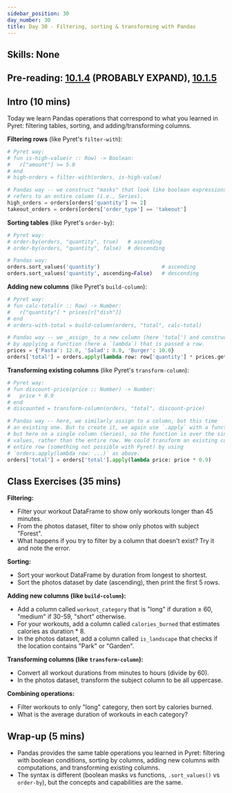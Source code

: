 ```yaml
---
sidebar_position: 30
day_number: 30
title: Day 30 - Filtering, sorting & transforming with Pandas
---
```


## Skills: None

## Pre-reading: [10.1.4]({{DCIC_DOMAIN}}/python-tables-Pandas.html#(part._.Computing_.New_.Columns)) (PROBABLY EXPAND), [10.1.5]({{DCIC_DOMAIN}}/python-tables-Pandas.html#(part._.Aggregating_and_.Grouping_.Columns))

## Intro (10 mins)
Today we learn Pandas operations that correspond to what you learned in Pyret: filtering tables, sorting, and adding/transforming columns.

**Filtering rows** (like Pyret's `filter-with`):
```python
# Pyret way:
# fun is-high-value(r :: Row) -> Boolean:
#   r["amount"] >= 5.0
# end
# high-orders = filter-with(orders, is-high-value)

# Pandas way -- we construct "masks" that look like boolean expressions, but 
# refers to an entire column (i.e., Series).
high_orders = orders[orders['quantity'] >= 2]
takeout_orders = orders[orders['order_type'] == 'takeout']
```

**Sorting tables** (like Pyret's `order-by`):
```python
# Pyret way:
# order-by(orders, "quantity", true)   # ascending
# order-by(orders, "quantity", false)  # descending

# Pandas way:
orders.sort_values('quantity')                    # ascending
orders.sort_values('quantity', ascending=False)   # descending
```

**Adding new columns** (like Pyret's `build-column`):
```python
# Pyret way:
# fun calc-total(r :: Row) -> Number:
#   r["quantity"] * prices[r["dish"]]
# end
# orders-with-total = build-column(orders, "total", calc-total)

# Pandas way -- we _assign_ to a new column (here 'total') and construct it 
# by applying a function (here a `lambda`) that is passed a row.
prices = {'Pasta': 12.0, 'Salad': 8.0, 'Burger': 10.0}
orders['total'] = orders.apply(lambda row: row['quantity'] * prices.get(row['dish'], 0), axis=1)
```

**Transforming existing columns** (like Pyret's `transform-column`):
```python
# Pyret way:
# fun discount-price(price :: Number) -> Number:
#   price * 0.9
# end
# discounted = transform-column(orders, "total", discount-price)

# Pandas way -- here, we similarly assign to a column, but this time 
# an existing one. But to create it, we again use `.apply` with a function, 
# but here on a single column (Series), so the function is over the single 
# values, rather than the entire row. We could transform an existing column using the
# entire row (something not possible with Pyret) by using 
# `orders.apply(lambda row: ...)` as above.
orders['total'] = orders['total'].apply(lambda price: price * 0.9)
```

## Class Exercises (35 mins)
**Filtering:**
- Filter your workout DataFrame to show only workouts longer than 45 minutes.
- From the photos dataset, filter to show only photos with subject "Forest".
- What happens if you try to filter by a column that doesn't exist? Try it and note the error.

**Sorting:**
- Sort your workout DataFrame by duration from longest to shortest.
- Sort the photos dataset by date (ascending), then print the first 5 rows.

**Adding new columns (like `build-column`):**
- Add a column called `workout_category` that is "long" if duration ≥ 60, "medium" if 30-59, "short" otherwise.
- For your workouts, add a column called `calories_burned` that estimates calories as duration * 8.
- In the photos dataset, add a column called `is_landscape` that checks if the location contains "Park" or "Garden".

**Transforming columns (like `transform-column`):**
- Convert all workout durations from minutes to hours (divide by 60).
- In the photos dataset, transform the subject column to be all uppercase.

**Combining operations:**
- Filter workouts to only "long" category, then sort by calories burned.
- What is the average duration of workouts in each category?

## Wrap-up (5 mins)
- Pandas provides the same table operations you learned in Pyret: filtering with boolean conditions, sorting by columns, adding new columns with computations, and transforming existing columns.
- The syntax is different (boolean masks vs functions, `.sort_values()` vs `order-by`), but the concepts and capabilities are the same.
